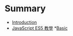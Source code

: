 # Summary

* [Introduction](README.md)
* [JavaScript ES5 教學](chapter1/README.md)
    *[Basic](chapter1/basic.md)

